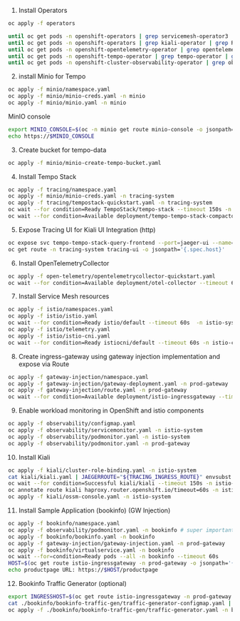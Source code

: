 1. Install Operators

```bash
oc apply -f operators  

until oc get pods -n openshift-operators | grep servicemesh-operator3 | grep Running; do echo "Waiting for servicemesh-operator3 to be running."; sleep 10;done
until oc get pods -n openshift-operators | grep kiali-operator | grep Running; do echo "Waiting for kiali-operator to be running."; sleep 10;done
until oc get pods -n openshift-opentelemetry-operator | grep opentelemetry-operator | grep Running; do echo "Waiting for opentelemetry-operator to be running."; sleep 10;done
until oc get pods -n openshift-tempo-operator | grep tempo-operator | grep Running; do echo "Waiting for tempo-operator to be running."; sleep 10;done
until oc get pods -n openshift-cluster-observability-operator | grep observability-operator | grep Running; do echo "Waiting for observability-operator to be running."; sleep 10;done
```

2. install Minio for Tempo

```bash
oc apply -f minio/namespace.yaml 
oc apply -f minio/minio-creds.yaml -n minio
oc apply -f minio/minio.yaml -n minio 
```

MinIO console
```bash
export MINIO_CONSOLE=$(oc -n minio get route minio-console -o jsonpath='{.spec.host}')
echo https://$MINIO_CONSOLE 
```

3. Create bucket for tempo-data

```bash
oc apply -f minio/minio-create-tempo-bucket.yaml 
```

4. Install Tempo Stack

```bash
oc apply -f tracing/namespace.yaml  
oc apply -f minio/minio-creds.yaml -n tracing-system
oc apply -f tracing/tempostack-quickstart.yaml -n tracing-system
oc wait --for condition=Ready TempoStack/tempo-stack --timeout 150s -n tracing-system
oc wait --for condition=Available deployment/tempo-tempo-stack-compactor --timeout 150s -n tracing-system
```

5. Expose Tracing UI for Kiali UI Integration (http)

```bash
oc expose svc tempo-tempo-stack-query-frontend --port=jaeger-ui --name=tracing-ui -n tracing-system
oc get route -n tracing-system tracing-ui -o jsonpath='{.spec.host}'
```

6. Install OpenTelemetryCollector

```bash
oc apply -f open-telemetry/opentelemetrycollector-quickstart.yaml
oc wait --for condition=Available deployment/otel-collector --timeout 60s -n opentelemetrycollector
```

7. Install Service Mesh resources

```bash
oc apply -f istio/namespaces.yaml
oc apply -f istio/istio.yaml  
oc wait --for condition=Ready istio/default --timeout 60s  -n istio-system
oc apply -f istio/telemetry.yaml  
oc apply -f istio/istio-cni.yaml  
oc wait --for condition=Ready istiocni/default --timeout 60s -n istio-cni
```

8. Create ingress-gateway using gateway injection implementation and expose via Route

```bash
oc apply -f gateway-injection/namespace.yaml 
oc apply -f gateway-injection/gateway-deployment.yaml -n prod-gateway   
oc apply -f gateway-injection/route.yaml -n prod-gateway 
oc wait --for condition=Available deployment/istio-ingressgateway --timeout 60s -n prod-gateway  
```

9. Enable workload monitoring in OpenShift and istio components

```bash
oc apply -f observability/configmap.yaml 
oc apply -f observability/servicemonitor.yaml -n istio-system  
oc apply -f observability/podmonitor.yaml -n istio-system    
oc apply -f observability/podmonitor.yaml -n prod-gateway 
```
10. Install Kiali

```bash
oc apply -f kiali/cluster-role-binding.yaml -n istio-system
cat kiali/kiali.yaml | JAEGERROUTE="${TRACING_INGRESS_ROUTE}" envsubst | oc -n istio-system apply -f - 
oc wait --for condition=Successful kiali/kiali --timeout 150s -n istio-system 
oc annotate route kiali haproxy.router.openshift.io/timeout=60s -n istio-system 
oc apply -f kiali/ossm-console.yaml -n istio-system 
```

11. Install Sample Application (bookinfo) (GW Injection)

```bash
oc apply -f bookinfo/namespace.yaml   
oc apply -f observability/podmonitor.yaml -n bookinfo # super important! 
oc apply -f bookinfo/bookinfo.yaml -n bookinfo 
oc apply -f gateway-injection/gateway-injection.yaml -n prod-gateway 
oc apply -f bookinfo/virtualservice.yaml -n bookinfo 
oc wait --for=condition=Ready pods --all -n bookinfo --timeout 60s
HOST=$(oc get route istio-ingressgateway -n prod-gateway -o jsonpath='{.spec.host}')
echo productpage URL: https://$HOST/productpage
```

12. Bookinfo Traffic Generator (optional)

```bash
export INGRESSHOST=$(oc get route istio-ingressgateway -n prod-gateway -o=jsonpath='{.spec.host}')
cat ./bookinfo/bookinfo-traffic-gen/traffic-generator-configmap.yaml | ROUTE="https://${INGRESSHOST}/productpage" envsubst | oc -n bookinfo apply -f - 
oc apply -f ./bookinfo/bookinfo-traffic-gen/traffic-generator.yaml -n bookinfo
```